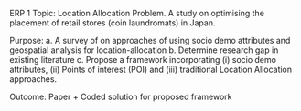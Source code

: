 ERP 1
Topic: Location Allocation Problem. A study on optimising the placement of retail stores (coin laundromats) in Japan.

Purpose: 
a.	A survey of on approaches of using socio demo attributes and geospatial analysis for location-allocation
b.	Determine research gap in existing literature
c.	Propose a framework incorporating (i) socio demo attributes, (ii) Points of interest (POI) and (iii) traditional Location Allocation approaches.

Outcome: Paper + Coded solution for proposed framework

